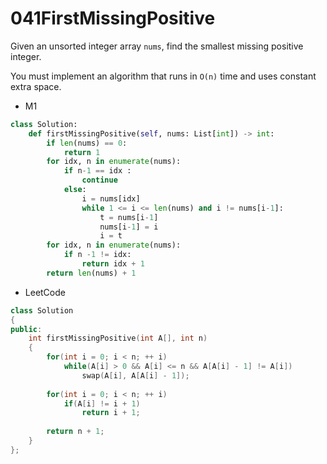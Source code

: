 # 041FirstMissingPositive

Given an unsorted integer array `nums`, find the smallest missing positive integer.

You must implement an algorithm that runs in `O(n)` time and uses constant extra space.

* M1

```python
class Solution:
    def firstMissingPositive(self, nums: List[int]) -> int:
        if len(nums) == 0:
            return 1
        for idx, n in enumerate(nums):
            if n-1 == idx :
                continue
            else:
                i = nums[idx]
                while 1 <= i <= len(nums) and i != nums[i-1]:
                    t = nums[i-1]
                    nums[i-1] = i
                    i = t
        for idx, n in enumerate(nums):
            if n -1 != idx:
                return idx + 1
        return len(nums) + 1
```

* LeetCode

```C++
class Solution
{
public:
    int firstMissingPositive(int A[], int n)
    {
        for(int i = 0; i < n; ++ i)
            while(A[i] > 0 && A[i] <= n && A[A[i] - 1] != A[i])
                swap(A[i], A[A[i] - 1]);
        
        for(int i = 0; i < n; ++ i)
            if(A[i] != i + 1)
                return i + 1;
        
        return n + 1;
    }
};
```


